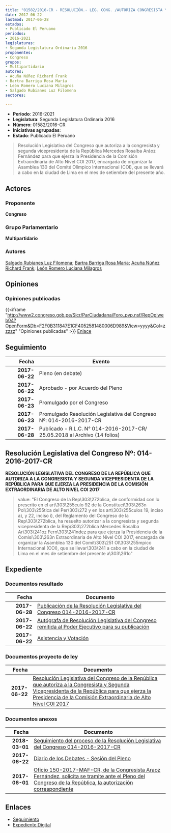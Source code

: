 ```yaml
---
title: "01582/2016-CR - RESOLUCIÓN.- LEG. CONG. /AUTORIZA CONGRESISTA Y SEGUNDA VICEPRESIDENTA DE LA REPÚBLICA MERCEDES ROSALBA ARÁOZ FERNÁNDEZ EJERZA LA PRESIDENCIA DE LA COMISIÓN EXTRAORDINARIA DE ALTO NIVEL COI 2017"
date: 2017-06-22
lastmod: 2017-06-28
estados:
- Publicado El Peruano
periodos:
- 2016-2021
legislaturas:
- Segunda Legislatura Ordinaria 2016
proponentes:
- Congreso
grupos:
- Multipartidario
autores:
- Acuña Núñez Richard Frank
- Bartra Barriga Rosa María
- León Romero Luciana Milagros
- Salgado Rubianes Luz Filomena
sectores:

---
```

- **Periodo**: 2016-2021
- **Legislatura**: Segunda Legislatura Ordinaria 2016
- **Número**: 01582/2016-CR
- **Iniciativas agrupadas**: 
- **Estado**: Publicado El Peruano

> Resolución Legislativa del Congreso que autoriza a la congresista y segunda vicepresidenta de la República Mercedes Rosalba Aráoz Fernández para que ejerza la Presidencia de la Comisión Extraordinaria de Alto Nivel COI 2017, encargada de organizar la Asamblea 130 del Comité Olímpico Internacional (COI), que se llevará a cabo en la ciudad de Lima en el mes de setiembre del presente año.


## Actores

### Proponente

**Congreso**

### Grupo Parlamentario

**Multipartidario**

### Autores

[Salgado Rubianes Luz Filomena](mailto:mailto:lsalgado@congreso.gob.pe); [Bartra Barriga Rosa María](mailto:mailto:rbartra@congreso.gob.pe); [Acuña Núñez Richard Frank](mailto:mailto:racuna@congreso.gob.pe); [León Romero Luciana Milagros](mailto:mailto:lleon@congreso.gob.pe)

## Opiniones

### Opiniones publicadas

{{<iframe "http://www2.congreso.gob.pe/Sicr/ParCiudadana/Foro_pvp.nsf/RepOpiweb04?OpenForm&Db=F2F0B311847E1CF4052581480006D989&View=yyyy&Col=zzzzz" "Opiniones publicadas" >}}
[Enlace](http://www2.congreso.gob.pe/Sicr/ParCiudadana/Foro_pvp.nsf/RepOpiweb04?OpenForm&Db=F2F0B311847E1CF4052581480006D989&View=yyyy&Col=zzzzz)


## Seguimiento

| Fecha | Evento |
|------:|--------|
| **2017-06-22** | Pleno (en debate) |
| **2017-06-22** | Aprobado - por Acuerdo del Pleno |
| **2017-06-23** | Promulgado por el Congreso |
| **2017-06-23** | Promulgado Resolución Legislativa del Congreso Nº: 014-2016-2017-CR |
| **2017-06-28** | Publicado - R.L.C. N° 014-2016-2017-CR/ 25.05.2018 al Archivo (14 folios) |

## Resolución Legislativa del Congreso Nº: 014-2016-2017-CR

**RESOLUCIÓN LEGISLATIVA DEL CONGRESO DE LA REPÚBLICA QUE AUTORIZA A LA CONGRESISTA Y SEGUNDA VICEPRESIDENTA DE LA REPÚBLICA PARA QUE EJERZA LA PRESIDENCIA DE LA COMISIÓN EXTRAORDINARIA DE ALTO NIVEL COI 2017**

> value: "El Congreso de la Rep\303\272blica, de conformidad con lo prescrito en el art\303\255culo 92 de la Constituci\303\263n Pol\303\255tica del Per\303\272 y en los art\303\255culos 19, inciso a), y 22, inciso i), del Reglamento del Congreso de la Rep\303\272blica, ha resuelto autorizar a la congresista y segunda vicepresidenta de la Rep\303\272blica Mercedes Rosalba Ar\303\241oz Fern\303\241ndez para que ejerza la Presidencia de la Comisi\303\263n Extraordinaria de Alto Nivel COI 2017, encargada de organizar la Asamblea 130 del Comit\303\251 Ol\303\255mpico Internacional (COI), que se llevar\303\241 a cabo en la ciudad de Lima en el mes de setiembre del presente a\303\261o"


## Expediente

### Documentos resultado

| Fecha | Documento |
|------:|-----------|
| **2017-06-28** | [Publicación de la Resolución Legislativa del Congreso 014-2016-2017-CR](http://www.leyes.congreso.gob.pe/Documentos/2016_2021/Resolucion_Legislativa_del_Congreso/RLC-014-2016-2017-CR.pdf) |
| **2017-06-22** | [Autógrafa de Resolución Legislativa del Congreso remitida al Poder Ejecutivo para su publicación](http://www.leyes.congreso.gob.pe/Documentos/2016_2021/Autografas/Resolucion_Legislativa_del_Congreso/AU0158220170622.pdf) |
| **2017-06-22** | [Asistencia y Votación](http://www.leyes.congreso.gob.pe/Documentos/2016_2021/Asistencia_y_Votacion/Proyectos_de_Ley/AV0158220170622.pdf) |

### Documentos proyecto de ley

| Fecha | Documento |
|------:|-----------|
| **2017-06-22** | [Resolución Legislativa del Congreso de la República que autoriza a la Congresista y Segunda Vicepresidenta de la República para que ejerza la Presidencia de la Comisión Extraordinaria de Alto Nivel C0I 2017](http://www.leyes.congreso.gob.pe/Documentos/2016_2021/Proyectos_de_Ley_y_de_Resoluciones_Legislativas/PL0158220170622.pdf) |

### Documentos anexos

| Fecha | Documento |
|------:|-----------|
| **2018-03-01** | [Seguimiento del proceso de la Resolución Legislativa del Congreso 014-2016-2017-CR](http://www.leyes.congreso.gob.pe/Documentos/2016_2021/Seguimiento_de_Proyectos_de_Ley/01582PL20180301.pdf) |
| **2017-06-22** | [Diario de los Debates - Sesión del Pleno](http://www2.congreso.gob.pe/Sicr/DiarioDebates/Publicad.nsf/SesionesPleno/05256D6E0073DFE90525814800610048/$FILE/SLO-2016-17A.pdf) |
| **2017-06-01** | [Oficio 150-2017-MAF-CR, de la Congresista Araoz Fernández, solicita se tramite ante el Pleno del Congreso de la República, la autorización correspondiente](http://www.leyes.congreso.gob.pe/Documentos/2016_2021/Oficios/Congresistas/OFICIO-150-2017-MAF-CR.pdf) |

## Enlaces

- [Seguimiento](http://www2.congreso.gob.pe/Sicr/TraDocEstProc/CLProLey2016.nsf/f7fff46988ca05b1052578e100829cc7/e74ba53ea573b68e05258148000b15f2?OpenDocument)
- [Expediente Digital](http://www2.congreso.gob.pe/Sicr/TraDocEstProc/Expvirt_2011.nsf/visbusqptramdoc1621/01582?opendocument)

